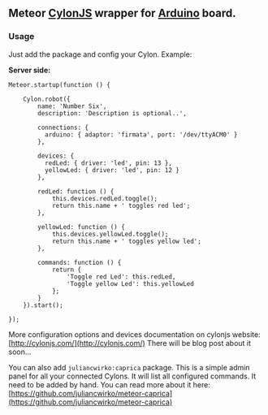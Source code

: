 ## Meteor [CylonJS](http://cylonjs.com/) wrapper for [Arduino](http://arduino.cc/) board.

### Usage

Just add the package and config your Cylon. Example:

**Server side:**

    Meteor.startup(function () {

        Cylon.robot({
            name: 'Number Six',
            description: 'Description is optional..',

            connections: {
              arduino: { adaptor: 'firmata', port: '/dev/ttyACM0' }
            },

            devices: {
              redLed: { driver: 'led', pin: 13 },
              yellowLed: { driver: 'led', pin: 12 }
            },

            redLed: function () {
                this.devices.redLed.toggle();
                return this.name + ' toggles red led';
            },

            yellowLed: function () {
                this.devices.yellowLed.toggle();
                return this.name + ' toggles yellow led';
            },

            commands: function () {
                return {
                    'Toggle red Led': this.redLed,
                    'Toggle yellow Led': this.yellowLed
                };
            }
        }).start();

    });

More configuration options and devices documentation on cylonjs website: [http://cylonjs.com/](http://cylonjs.com/) There will be blog post about it soon...

You can also add ````juliancwirko:caprica```` package. This is a simple admin panel for all your connected Cylons. It will list all configured commands. It need to be added by hand. You can read more about it here: [https://github.com/juliancwirko/meteor-caprica](https://github.com/juliancwirko/meteor-caprica)